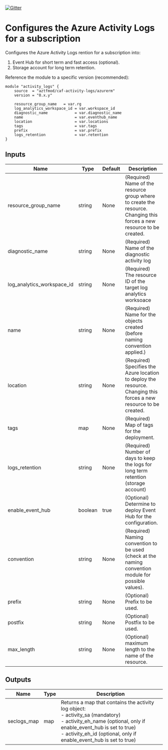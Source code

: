 [![Gitter](https://badges.gitter.im/aztfmod/community.svg)](https://gitter.im/aztfmod/community?utm_source=badge&utm_medium=badge&utm_campaign=pr-badge)

# Configures the Azure Activity Logs for a subscription

Configures the Azure Activity Logs rention for a subscription into:
1. Event Hub for short term and fast access (optional).
2. Storage account for long term retention. 

Reference the module to a specific version (recommended):
```hcl
module "activity_logs" {
    source  = "aztfmod/caf-activity-logs/azurerm"
    version = "0.x.y"
    
    resource_group_name   = var.rg
    log_analytics_workspace_id = var.workspace_id
    diagnostic_name            = var.diagnostic_name
    name                       = var.eventhub_name
    location                   = var.locations
    tags                       = var.tags
    prefix                     = var.prefix
    logs_retention             = var.retention
}
```
## Inputs 

| Name | Type | Default | Description |
| -- | -- | -- | -- |
| resource_group_name | string | None | (Required) Name of the resource group where to create the resource. Changing this forces a new resource to be created. |
| diagnostic_name | string | None | (Required) Name of the diagnostic activity log |
| log_analytics_workspace_id | string | None | (Required) The resource ID of the target log analytics worksoace |
| name | string | None | (Required) Name for the objects created (before naming convention applied.) |
| location | string | None | (Required) Specifies the Azure location to deploy the resource. Changing this forces a new resource to be created.  |
| tags | map | None | (Required) Map of tags for the deployment.  |
| logs_retention | string | None | (Required) Number of days to keep the logs for long term retention (storage account)  |
| enable_event_hub | boolean | true | (Optional) Determine to deploy Event Hub for the configuration. |
| convention | string | None | (Required) Naming convention to be used (check at the naming convention module for possible values).  |
| prefix | string | None | (Optional) Prefix to be used. |
| postfix | string | None | (Optional) Postfix to be used. |
| max_length | string | None | (Optional) maximum length to the name of the resource. |


## Outputs

| Name | Type | Description | 
| -- | -- | -- | 
| seclogs_map | map | Returns a map that contains the activity log object: <br> - activity_sa (mandatory) <br> - activity_eh_name (optional, only if enable_event_hub is set to true) <br> - activity_eh_id (optional, only if enable_event_hub is set to true) |